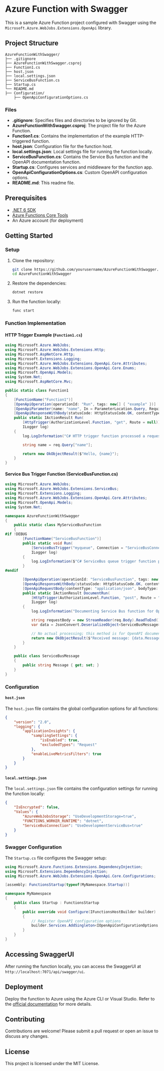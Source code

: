 
# Azure Function with Swagger

This is a sample Azure Function project configured with Swagger using the `Microsoft.Azure.WebJobs.Extensions.OpenApi` library.

## Project Structure

```
AzureFunctionWithSwagger/
├── .gitignore
├── AzureFunctionWithSwagger.csproj
├── Function1.cs
├── host.json
├── local.settings.json
├── ServiceBusFunction.cs
├── Startup.cs
└── README.md
├── Configuration/
    ├── OpenApiConfigurationOptions.cs
```

### Files

- **.gitignore**: Specifies files and directories to be ignored by Git.
- **AzureFunctionWithSwagger.csproj**: The project file for the Azure Function.
- **Function1.cs**: Contains the implementation of the example HTTP-triggered function.
- **host.json**: Configuration file for the function host.
- **local.settings.json**: Local settings file for running the function locally.
- **ServiceBusFunction.cs**: Contains the Service Bus function and the OpenAPI documentation function.
- **Startup.cs**: Configures services and middleware for the function app.
- **OpenApiConfigurationOptions.cs**: Custom OpenAPI configuration options.
- **README.md**: This readme file.

## Prerequisites

- [.NET 6 SDK](https://dotnet.microsoft.com/download/dotnet/6.0)
- [Azure Functions Core Tools](https://docs.microsoft.com/azure/azure-functions/functions-run-local)
- An Azure account (for deployment)

## Getting Started

### Setup

1. Clone the repository:

    ```sh
    git clone https://github.com/yourusername/AzureFunctionWithSwagger.git
    cd AzureFunctionWithSwagger
    ```

2. Restore the dependencies:

    ```sh
    dotnet restore
    ```

3. Run the function locally:

    ```sh
    func start
    ```

### Function Implementation

#### HTTP Trigger Example (`Function1.cs`)

```csharp
using Microsoft.Azure.WebJobs;
using Microsoft.Azure.WebJobs.Extensions.Http;
using Microsoft.AspNetCore.Http;
using Microsoft.Extensions.Logging;
using Microsoft.Azure.WebJobs.Extensions.OpenApi.Core.Attributes;
using Microsoft.Azure.WebJobs.Extensions.OpenApi.Core.Enums;
using Microsoft.OpenApi.Models;
using System.Net;
using Microsoft.AspNetCore.Mvc;

public static class Function1
{
    [FunctionName("Function1")]
    [OpenApiOperation(operationId: "Run", tags: new[] { "example" })]
    [OpenApiParameter(name: "name", In = ParameterLocation.Query, Required = true, Type = typeof(string), Description = "The name parameter")]
    [OpenApiResponseWithBody(statusCode: HttpStatusCode.OK, contentType: "application/json", bodyType: typeof(string), Description = "The OK response")]
    public static IActionResult Run(
        [HttpTrigger(AuthorizationLevel.Function, "get", Route = null)] HttpRequest req,
        ILogger log)
    {
        log.LogInformation("C# HTTP trigger function processed a request.");

        string name = req.Query["name"];

        return new OkObjectResult($"Hello, {name}");
    }
}
```

#### Service Bus Trigger Function (ServiceBusFunction.cs)

```csharp
using Microsoft.Azure.WebJobs;
using Microsoft.Azure.WebJobs.Extensions.ServiceBus;
using Microsoft.Extensions.Logging;
using Microsoft.Azure.WebJobs.Extensions.OpenApi.Core.Attributes;
using Microsoft.OpenApi.Models;
using System.Net;

namespace AzureFunctionWithSwagger
{
    public static class MyServiceBusFunction
    {
#if !DEBUG
        [FunctionName("ServiceBusFunction")]
        public static void Run(
            [ServiceBusTrigger("myqueue", Connection = "ServiceBusConnection")] string myQueueItem,
            ILogger log)
        {
            log.LogInformation($"C# ServiceBus queue trigger function processed message: {myQueueItem}");
        }
#endif

        [OpenApiOperation(operationId: "ServiceBusFunction", tags: new[] { "servicebus" })]
        [OpenApiResponseWithBody(statusCode: HttpStatusCode.OK, contentType: "application/json", bodyType: typeof(string), Description = "The OK response")]
        [OpenApiRequestBody(contentType: "application/json", bodyType: typeof(ServiceBusMessage), Required = true, Description = "The Service Bus message payload")]
        public static IActionResult DocumentRun(
            [HttpTrigger(AuthorizationLevel.Function, "post", Route = "servicebus/doc")] HttpRequest req,
            ILogger log)
        {
            log.LogInformation("Documenting Service Bus function for OpenAPI.");

            string requestBody = new StreamReader(req.Body).ReadToEnd();
            var data = JsonConvert.DeserializeObject<ServiceBusMessage>(requestBody);

            // No actual processing; this method is for OpenAPI documentation only
            return new OkObjectResult($"Received message: {data.Message}");
        }
    }

    public class ServiceBusMessage
    {
        public string Message { get; set; }
    }
}
```

### Configuration

#### `host.json`

The `host.json` file contains the global configuration options for all functions:

```json
{
    "version": "2.0",
    "logging": {
        "applicationInsights": {
            "samplingSettings": {
                "isEnabled": true,
                "excludedTypes": "Request"
            },
            "enableLiveMetricsFilters": true
        }
    }
}
```

#### `local.settings.json`

The `local.settings.json` file contains the configuration settings for running the function locally:

```json
{
    "IsEncrypted": false,
    "Values": {
        "AzureWebJobsStorage": "UseDevelopmentStorage=true",
        "FUNCTIONS_WORKER_RUNTIME": "dotnet",
		"ServiceBusConnection": "UseDevelopmentServiceBus=true"
    }
}
```

### Swagger Configuration

The `Startup.cs` file configures the Swagger setup:

```csharp
using Microsoft.Azure.Functions.Extensions.DependencyInjection;
using Microsoft.Extensions.DependencyInjection;
using Microsoft.Azure.WebJobs.Extensions.OpenApi.Core.Configurations;

[assembly: FunctionsStartup(typeof(MyNamespace.Startup))]

namespace MyNamespace
{
    public class Startup : FunctionsStartup
    {
        public override void Configure(IFunctionsHostBuilder builder)
        {
            // Register OpenAPI configuration options
            builder.Services.AddSingleton<IOpenApiConfigurationOptions, MyOpenApiConfigurationOptions>();
        }
    }
}
```

## Accessing SwaggerUI

After running the function locally, you can access the SwaggerUI at `http://localhost:7071/api/swagger/ui`.

## Deployment

Deploy the function to Azure using the Azure CLI or Visual Studio. Refer to the [official documentation](https://learn.microsoft.com/en-us/cli/azure/functionapp/deployment?view=azure-cli-latest) for more details.

## Contributing

Contributions are welcome! Please submit a pull request or open an issue to discuss any changes.

## License

This project is licensed under the MIT License.
